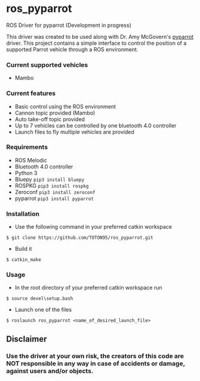 # ros_pyparrot
ROS Driver for pyparrot (Development in progress)

This driver was created to be used along with Dr. Amy McGovern's [pyparrot](https://github.com/amymcgovern/pyparrot) driver. This project contains a simple interface to control the position of a supported Parrot vehicle through a ROS environment. 

### Current supported vehicles
+ Mambo

### Current features
+ Basic control using the ROS environment
+ Cannon topic provided (Mambo)
+ Auto take-off topic provided
+ Up to 7 vehicles can be controlled by one bluetooth 4.0 controller
+ Launch files to fly multiple vehicles are provided

### Requirements
+ ROS Melodic
+ Bluetooth 4.0 controller
+ Python 3
+ Bluepy `pip3 install bluepy`
+ ROSPKG `pip3 install rospkg`
+ Zeroconf `pip3 install zeroconf`
+ pyparrot `pip3 install pyparrot`

### Installation 
+ Use the following command in your preferred catkin workspace 
```
$ git clone https://github.com/TOTON95/ros_pyparrot.git
```
+ Build it
```
$ catkin_make
```

### Usage
+ In the root directory of your preferred catkin workspace run 
```
$ source devel\setup.bash
```
+ Launch one of the files
```
$ roslaunch ros_pyparrot <name_of_desired_launch_file>
```

## Disclaimer 

### Use the driver at your own risk, the creators of this code are NOT responsible in any way in case of accidents or damage, against users and/or objects.
